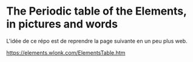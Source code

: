 # The Periodic table of the Elements, in pictures and words

L'idée de ce répo est de reprendre la page suivante en un peu plus web.

https://elements.wlonk.com/ElementsTable.htm
